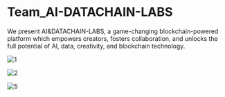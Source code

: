 # Team_AI-DATACHAIN-LABS
We present AI&amp;DATACHAIN-LABS, a game-changing blockchain-powered platform which empowers creators, fosters collaboration, and unlocks the full potential of AI, data, creativity, and blockchain technology. 

![1](https://github.com/HARSH-DAVE1506/Team_AI-DATACHAIN-LABS/assets/71650330/fe3a9d7d-1de0-4cfa-8e1e-37e6115759ff)

![2](https://github.com/HARSH-DAVE1506/Team_AI-DATACHAIN-LABS/assets/71650330/d9d9da5a-15eb-4510-a70d-3174e255573f)

![5](https://github.com/HARSH-DAVE1506/Team_AI-DATACHAIN-LABS/assets/71650330/6671bc28-bd5e-44b4-90ea-bf52aab13522)
